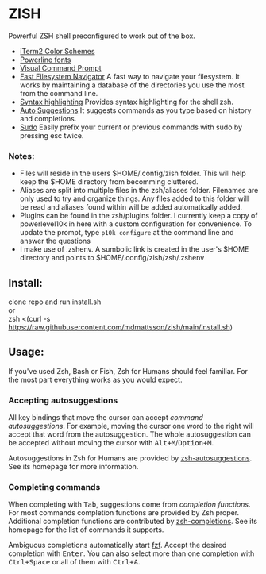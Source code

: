 # ZISH

Powerful ZSH shell preconfigured to work out of the box.

- [iTerm2 Color Schemes](https://github.com/mbadolato/iTerm2-Color-Schemes.git) 
- [Powerline fonts](https://github.com/powerline/fonts.git)
- [Visual Command Prompt](https://github.com/romkatv/powerlevel10k.git)
- [Fast Filesystem Navigator](https://github.com/wting/autojump.git) A fast way to navigate your filesystem. It works by maintaining a database of the directories you use the most from the command line.
- [Syntax highlighting](https://github.com/zsh-users/zsh-syntax-highlighting) Provides syntax highlighting for the shell zsh.
- [Auto Suggestions](https://github.com/zsh-users/zsh-autosuggestions) It suggests commands as you type based on history and completions.
- [Sudo](https://github.com/ohmyzsh/ohmyzsh/blob/master/plugins/sudo/sudo.plugin.zsh) Easily prefix your current or previous commands with sudo by pressing esc twice.
  
  
### Notes: 
- Files will reside in the users $HOME/.config/zish folder.  This will help keep the $HOME directory from becomming cluttered.   
- Aliases are split into multiple files in the zsh/aliases folder.  Filenames are only used to try and organize things.   Any files added to this folder will be read and aliases found within will be added automatically added.
- Plugins can be found in the zsh/plugins folder.  I currently keep a copy of powerlevel10k in here with a custom configuration for convenience.  To update the prompt, type ```p10k configure``` at the command line and answer the questions 
- I make use of .zshenv.  A sumbolic link is created in the user's $HOME directory and points to $HOME/.config/zish/zsh/.zshenv

  
## Install:
clone repo and run install.sh   
or   
zsh <(curl -s https://raw.githubusercontent.com/mdmattsson/zish/main/install.sh)    


## Usage:

If you've used Zsh, Bash or Fish, Zsh for Humans should feel familiar. For the most part everything
works as you would expect.

### Accepting autosuggestions

All key bindings that move the cursor can accept *command autosuggestions*. For example, moving the
cursor one word to the right will accept that word from the autosuggestion. The whole autosuggestion
can be accepted without moving the cursor with <kbd>Alt+M</kbd>/<kbd>Option+M</kbd>.

Autosuggestions in Zsh for Humans are provided by [zsh-autosuggestions](
  https://github.com/zsh-users/zsh-autosuggestions). See its homepage for more information.

### Completing commands

When completing with <kbd>Tab</kbd>, suggestions come from *completion functions*. For most
commands completion functions are provided by Zsh proper. Additional completion functions are
contributed by [zsh-completions](https://github.com/zsh-users/zsh-completions). See its homepage
for the list of commands it supports.

Ambiguous completions automatically start [fzf](https://github.com/junegunn/fzf). Accept the desired
completion with <kbd>Enter</kbd>. You can also select more than one completion with
<kbd>Ctrl+Space</kbd> or all of them with <kbd>Ctrl+A</kbd>.


